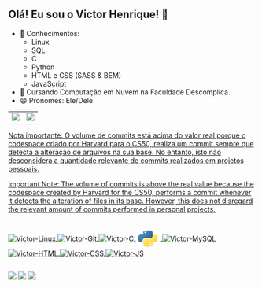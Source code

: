 ## Olá! Eu sou o Victor Henrique! 👋

- 🌱 Conhecimentos:
  - Linux
  - SQL
  - C
  - Python
  - HTML e CSS (SASS & BEM)
  - JavaScript
- 📜 Cursando Computação em Nuvem na Faculdade Descomplica.
- 😄 Pronomes: Ele/Dele

<div align="center">
  <a href="https://github.com/victor-henri">
<table align="center">
  <row>
    <td>
     <!-- Card -->
      <img height="180em" src="https://github-readme-victor-henri.vercel.app/api?username=victor-henri&show_icons=true&theme=vue-dark&include_all_commits=true&exclude_repo=github-readme,github-readme-stats&count_private=true">
    </td>
    <td>
      <img height="180em" src="https://github-readme-victor-henri.vercel.app/api/top-langs/?username=victor-henri&hide=SCSS,Less,html,Makefile&layout=compact&theme=vue-dark&exclude_repo=github-readme,github-readme-stats">
    </td>
  </row>
</table> 
</div>
  
Nota importante: O volume de commits está acima do valor real porque o codespace criado por Harvard para o CS50, realiza um commit sempre que detecta a alteração de arquivos na sua base. No entanto, isto não desconsidera a quantidade relevante de commits realizados em projetos pessoais.
  
Important Note: The volume of commits is above the real value because the codespace created by Harvard for the CS50, performs a commit whenever it detects the alteration of files in its base. However, this does not disregard the relevant amount of commits performed in personal projects.
  
<div style="display: inline_block"><br>
  <img align="center" alt="Victor-Linux" height="40" width="50" src="https://cdn.jsdelivr.net/gh/devicons/devicon/icons/linux/linux-original.svg">
  <img align="center" alt="Victor-Git" height="40" width="50" src="https://cdn.jsdelivr.net/gh/devicons/devicon/icons/git/git-original.svg">
  <img align="center" alt="Victor-C" height="40" width="50" src="https://cdn.jsdelivr.net/gh/devicons/devicon/icons/c/c-original.svg">
  <img align="center" alt="Victor-Python" height="40" width="50" src="https://raw.githubusercontent.com/devicons/devicon/master/icons/python/python-original.svg">
  <img align="center" alt="Victor-MySQL" height="40" width="50" src="https://cdn.jsdelivr.net/gh/devicons/devicon/icons/mysql/mysql-plain.svg">
  <img align="center" alt="Victor-HTML" height="40" width="50" src="https://cdn.jsdelivr.net/gh/devicons/devicon/icons/html5/html5-plain-wordmark.svg">
  <img align="center" alt="Victor-CSS" height="40" width="50" src="https://cdn.jsdelivr.net/gh/devicons/devicon/icons/css3/css3-plain-wordmark.svg">
  <img align="center" alt="Victor-JS" height="40" width="50" src="https://cdn.jsdelivr.net/gh/devicons/devicon/icons/javascript/javascript-plain.svg">
  

</div>
  
##
 
<div> 

  <a href="https://instagram.com/victor.henrique.s" target="_blank"><img src="https://img.shields.io/badge/-Instagram-%23E4405F?style=for-the-badge&logo=instagram&logoColor=white" target="_blank"></a>
  <a href = "mailto:victorhenri.profess@gmail.com"><img src="https://img.shields.io/badge/-Gmail-%23333?style=for-the-badge&logo=gmail&logoColor=white" target="_blank"></a>
  <a href="https://linkedin.com/in/victorhenriqs" target="_blank"><img src="https://img.shields.io/badge/-LinkedIn-%230077B5?style=for-the-badge&logo=linkedin&logoColor=white" target="_blank"></a> 
 
</div>
